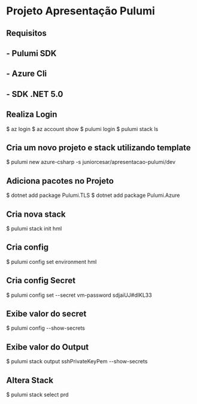 # Projeto Apresentação Pulumi 

## Requisitos
##  - Pulumi SDK
##  - Azure Cli
##  - SDK .NET 5.0


## Realiza Login
$ az login
$ az account show
$ pulumi login
$ pulumi stack ls

## Cria um novo projeto e stack utilizando template
$  pulumi new azure-csharp -s juniorcesar/apresentacao-pulumi/dev

## Adiciona pacotes no Projeto
$ dotnet add package Pulumi.TLS
$ dotnet add package Pulumi.Azure

## Cria nova stack
$ pulumi stack init hml

## Cria config 
$ pulumi config set environment hml

## Cria config Secret
$ pulumi config set --secret vm-password sdjaiUJ#dIKL33

## Exibe valor do secret
$ pulumi config --show-secrets

## Exibe valor do Output 
$ pulumi stack output sshPrivateKeyPem --show-secrets

## Altera Stack
$ pulumi stack select prd

